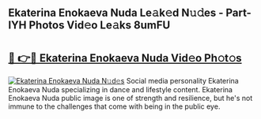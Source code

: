 ## Ekaterina Enokaeva Nuda Le𝚊k𝚎d N𝚞𝚍es - Part-lYH Photos Vid𝚎o Le𝚊ks 8umFU

# <h2><a href="http://fbg5fu.evod.top/?m=Ekaterina+Enokaeva+Nuda">🔗 👉🔴 Ekaterina Enokaeva Nuda Vid𝚎o Ph𝚘t𝚘s</a></h2>

[![Ekaterina Enokaeva Nuda N𝚞d𝚎s](https://i.imgur.com/8V9OHl7.gif)](http://fbg5fu.evod.top/?m=Ekaterina+Enokaeva+Nuda)
Social media personality Ekaterina Enokaeva Nuda specializing in dance and lifestyle content. Ekaterina Enokaeva Nuda public image is one of strength and resilience, but he's not immune to the challenges that come with being in the public eye. 
